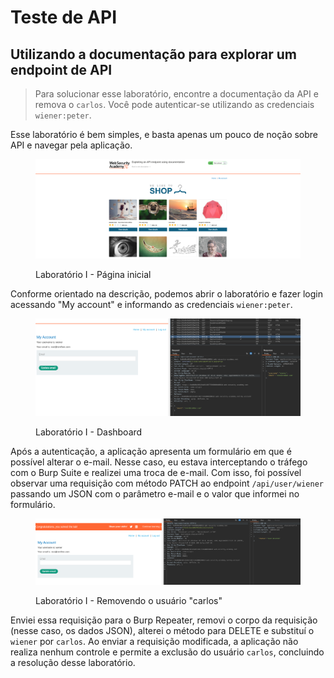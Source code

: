 # Teste de API

## Utilizando a documentação para explorar um endpoint de API

> Para solucionar esse laboratório, encontre a documentação da API e remova o `carlos`. Você pode autenticar-se utilizando as credenciais `wiener:peter`.

Esse laboratório é bem simples, e basta apenas um pouco de noção sobre API e navegar pela aplicação.

<figure><img src="../../.gitbook/assets/ctfwsaapi_testinglab_Iindex.png" alt=""><figcaption><p>Laboratório I - Página inicial</p></figcaption></figure>

Conforme orientado na descrição, podemos abrir o laboratório e fazer login acessando "My account" e informando as credenciais `wiener:peter`.

<figure><img src="../../.gitbook/assets/ctfwsaapi_testinglab_Idashboard.png" alt=""><figcaption><p>Laboratório I - Dashboard</p></figcaption></figure>

Após a autenticação, a aplicação apresenta um formulário em que é possível alterar o e-mail. Nesse caso, eu estava interceptando o tráfego com o Burp Suite e realizei uma troca de e-mail. Com isso, foi possível observar uma requisição com método PATCH ao endpoint `/api/user/wiener` passando um JSON com o parâmetro e-mail e o valor que informei no formulário.

<figure><img src="../../.gitbook/assets/ctfwsaapi_testinglab_Idelete_endpoint.png" alt=""><figcaption><p>Laboratório I - Removendo o usuário "carlos"</p></figcaption></figure>

Enviei essa requisição para o Burp Repeater, removi o corpo da requisição (nesse caso, os dados JSON), alterei o método para DELETE e substituí o `wiener` por `carlos`. Ao enviar a requisição modificada, a aplicação não realiza nenhum controle e permite a exclusão do usuário `carlos`, concluindo a resolução desse laboratório.
